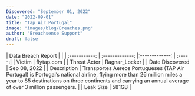 ```yaml
---
Discovered: "September 01, 2022"
date: "2022-09-01"
title: "Tap Air Portugal"
image: "images/blog/Breaches.png"
author: "Breachsense Support"
draft: false
---
```


| Data Breach Report           |              | 
| :-----------: | :-------------:     |:-------------:    | :-----:|
| Victim      | flytap.com      | 
| Threat Actor      | Ragnar_Locker      | 
| Date Discovered      | Sep 08, 2022      | 
| Description      | Transportes Aereos Portugueses (TAP Air Portugal) is Portugal’s national airline, flying more than 26 million miles a year to 85 destinations on three continents and carrying an annual average of over 3 million passengers.      | 
| Leak Size      | 581GB      | 

